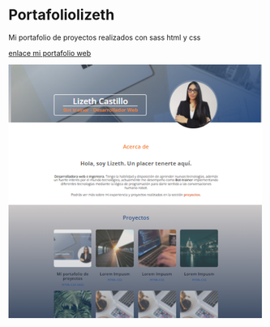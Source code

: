 # Portafoliolizeth
Mi portafolio de proyectos realizados con sass html y css

[enlace mi portafolio web](http://portafoliolizethcastillo.ga/)

![mifoto](https://github.com/lizethcas/Portafoliolizeth/blob/ef602bcebbc4e10ed9db36c5bfcdbf82d7bc279f/imagenportafolio.png)
